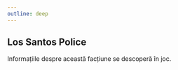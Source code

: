 ```yaml
---
outline: deep
---
```


## Los Santos Police

Informațiile despre această facțiune se descoperă în joc.